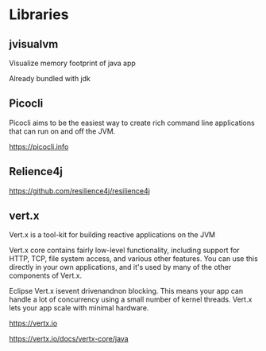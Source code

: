 # Libraries

## jvisualvm

Visualize memory footprint of java app

Already bundled with jdk

## Picocli

Picocli aims to be the easiest way to create rich command line applications that can run on and off the JVM.

https://picocli.info

## Relience4j

https://github.com/resilience4j/resilience4j

## vert.x

Vert.x is a tool-kit for building reactive applications on the JVM

Vert.x core contains fairly low-level functionality, including support for HTTP, TCP, file system access, and various other features. You can use this directly in your own applications, and it's used by many of the other components of Vert.x.

Eclipse Vert.x isevent drivenandnon blocking. This means your app can handle a lot of concurrency using a small number of kernel threads. Vert.x lets your app scale with minimal hardware.

https://vertx.io

https://vertx.io/docs/vertx-core/java
